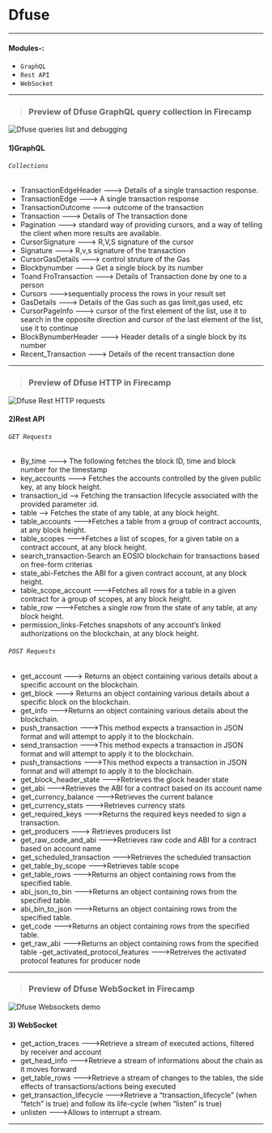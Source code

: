 # **Dfuse**
------------------

#### **Modules-:**
- `GraphQL`
- `Rest API`
- `WebSocket`
------------------- 
>### **Preview of Dfuse GraphQL query collection in Firecamp**

![Dfuse queries list and debugging](https://raw.githubusercontent.com/shreya-gr/firecamp-public-apis-directory/add-dfuse-content/directory/Dfuse/GraphQL.gif)


#### 1)GraphQL
###### `Collections`
-  TransactionEdgeHeader --->   Details of a single transaction response.
-   TransactionEdge --->   A single transaction response
-   TransactionOutcome --->   outcome of the transaction
-   Transaction --->   Details of The transaction done
-   Pagination ---> standard way of providing cursors, and a way of telling the client when more results are available.
-   CursorSignature ---> R,V,S signature of the cursor
-   Signature ---> R,v,s signature of the transaction
-   CursorGasDetails ---> control struture of the Gas
-   Blockbynumber ---> Get a single block by its number
-   Toand FroTransaction ---> Details of Transaction done by one to a person
-   Cursors --->sequentially process the rows in your result set
-   GasDetails ---> Details of the Gas such as gas limit,gas used, etc
-   CursorPageInfo ---> cursor of the first element of the list, use it to search in the opposite direction and cursor of the last element of the list, use it to continue
-   BlockBynumberHeader ---> Header details of a single block by its number
-   Recent_Transaction --->   Details of the recent transaction done
 
------------------

>### **Preview of Dfuse HTTP in Firecamp**

![Dfuse Rest HTTP requests](https://raw.githubusercontent.com/shreya-gr/firecamp-public-apis-directory/add-dfuse-content/directory/Dfuse/HTTP.gif)


#### 2)Rest API


###### `GET Requests`
- By_time ---> The following  fetches the block ID, time and block number for the timestamp 
- key_accounts ---> Fetches the accounts controlled by the given public key, at any block height.
- transaction_id --> Fetching the transaction lifecycle associated with the provided parameter :id.
- table --> Fetches the state of any table, at any block height.
- table_accounts --->Fetches a table from a group of contract accounts, at any block height.
- table_scopes --->Fetches a list of scopes, for a given table on a contract account, at any block height.
- search_transaction-Search an EOSIO blockchain for transactions based on free-form criterias
- state_abi-Fetches the ABI for a given contract account, at any block height.
- table_scope_account --->Fetches all rows for a table in a given contract for a group of scopes, at any block height.
- table_row --->Fetches a single row from the state of any table, at any block height.
- permission_links-Fetches snapshots of any account’s linked authorizations on the blockchain, at any block height.


###### `POST Requests`
- get_account ---> Returns an object containing various details about a specific account on the blockchain.
- get_block ---> Returns an object containing various details about a specific block on the blockchain.
- get_info --->Returns an object containing various details about the blockchain.
- push_transaction --->This method expects a transaction in JSON format and will attempt to apply it to the blockchain.
- send_transaction --->This method expects a transaction in JSON format and will attempt to apply it to the blockchain.
- push_transactions --->This method expects a transaction in JSON format and will attempt to apply it to the blockchain.
- get_block_header_state --->Retrieves the glock header state
- get_abi --->Retrieves the ABI for a contract based on its account name
- get_currency_balance --->Retrieves the current balance
- get_currency_stats --->Retrieves currency stats
- get_required_keys --->Returns the required keys needed to sign a transaction.
- get_producers ---> Retrieves producers list
- get_raw_code_and_abi --->Retrieves raw code and ABI for a contract based on account name
- get_scheduled_transaction --->Retrieves the scheduled transaction
- get_table_by_scope --->Retrieves table scope
- get_table_rows --->Returns an object containing rows from the specified table.
- abi_json_to_bin --->Returns an object containing rows from the specified table.
- abi_bin_to_json --->Returns an object containing rows from the specified table.
- get_code --->Returns an object containing rows from the specified table.
- get_raw_abi --->Returns an object containing rows from the specified table
-get_activated_protocol_features --->Retreives the activated protocol features for producer node

------------------

>### **Preview of Dfuse WebSocket in Firecamp**

![Dfuse Websockets demo](https://raw.githubusercontent.com/shreya-gr/firecamp-public-apis-directory/add-dfuse-content/directory/Dfuse/WebSocket.gif)


#### 3) WebSocket
- get_action_traces --->Retrieve a stream of executed actions, filtered by receiver and account
- get_head_info --->Retrieve a stream of informations about the chain as it moves forward
- get_table_rows --->Retrieve a stream of changes to the tables, the side effects of transactions/actions being executed
- get_transaction_lifecycle --->Retrieve a “transaction_lifecycle” (when “fetch” is true) and follow its life-cycle (when “listen” is true)
- unlisten --->Allows to interrupt a stream.

------------------
